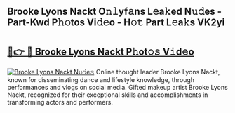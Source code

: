 ## Brooke Lyons Nackt O𝚗𝚕yf𝚊ns L𝚎a𝚔ed N𝚞𝚍es - Part-Kwd P𝚑𝚘tos Vi𝚍𝚎o - H𝚘𝚝 Part L𝚎a𝚔s VK2yi

# <h2><a href="http://kf66t6b.oniu.top/?m=Brooke+Lyons+Nackt">🔗👉 🔴 Brooke Lyons Nackt P𝚑ot𝚘𝚜 V𝚒d𝚎o</a></h2>

[![Brooke Lyons Nackt Nu𝚍e𝚜](https://i.imgur.com/0qMVB7G.gif)](http://kf66t6b.oniu.top/?m=Brooke+Lyons+Nackt)
Online thought leader Brooke Lyons Nackt, known for disseminating dance and lifestyle knowledge, through performances and vlogs on social media. Gifted makeup artist Brooke Lyons Nackt, recognized for their exceptional skills and accomplishments in transforming actors and performers.  
